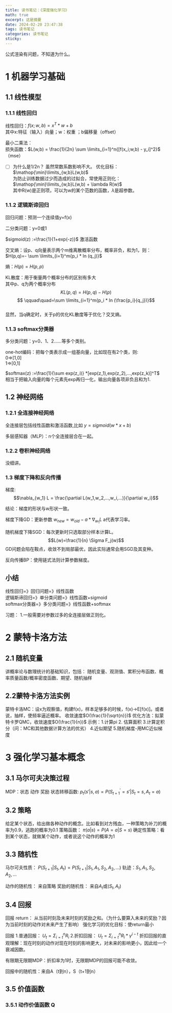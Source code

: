 ```yaml
---
title: 读书笔记：《深度强化学习》
math: true
excerpt: 这是摘要
date: 2024-02-20 23:47:38
tags: 读书笔记
categories: 读书笔记
sticky: 
---
```

公式渲染有问题，不知道为什么。

# 1 机器学习基础  
## 1.1 线性模型  
### 1.1.1 线性回归
线性回归：$f(x;w,b)=x^T * w +b$  
其中x:特征（输入）向量；w：权重 ；b偏移量（offset）  
  
最小二乘法：  
损失函数：$L(w,b) = \frac{1}{2n} \sum \limits_{i=1}^n{[f(x_i;w,b) - y_i]^2}$    （mse） 
- [ ] 为什么是1/2n？ 虽然常数系数影响不大。
优化目标： $\mathop{\min}\limits_{w,b}L(w,b)$  
为防止训练数据过少而造成的过拟合，常使用正则化：$\mathop{\min}\limits_{w,b}L(w,b) + \lambda R(w)$  
其中R(w)是正则项，可以为w的某个范数的函数，$\lambda$是超参数。

### 1.1.2 逻辑斯谛回归
回归问题：预测一个连续值y=f(x)  

二分类问题：y=0或1  

$sigmoid(z) :=\frac{1}{1+exp(-z)}$   激活函数

交叉熵：设p、q向量表示两个m维离散概率分布，概率非负，和为1，则：$H(p,q)=- \sum \limits_{i=1}^m{p_i * ln (q_j)}$  

熵：$H(p)=H(p,p)$  

KL散度：用于衡量两个概率分布的区别有多大   
其中p、q为两个概率分布
$$KL(p,q)= H(p,q)-H(p) $$ 
$$
\qquad\quad=\sum \limits_{i=1}^m{p_i * ln (\frac{p_i}{q_j})}$$  
显然，当q确定时，关于p的优化KL散度等于优化？交叉熵。

### 1.1.3 softmax分类器
多分类问题：y=0、1、2……等多个类别。  

one-hot编码：把每个类表示成一组基向量，比如现在有2个类，则:   
0=>[1,0]  
1=>[0,1]

$softmax(z) :=\frac{1}{\sum exp(z_i)} *[exp(z_1),exp(z_2),...,exp(z_k)]^T$  
相当于把输入向量的每个元素先exp再归一化，输出向量各项非负且和为1. 

## 1.2 神经网络  
### 1.2.1 全连接神经网络  
全连接层包括线性函数和激活函数,比如
$y=sigmoid(w*x+b)$

多层感知器（MLP）：n个全连接层合在一起。

### 1.2.2 卷积神经网络
没细讲。
### 1.3 梯度下降和反向传播
梯度: 
$$\nabla_{w_1} L = \frac{\partial L(w_1,w_2,...,w_i,...)}{\partial w_i}$$

结论：梯度的形状与w形状一致。

梯度下降GD：更新参数 $w_{new} = w_{old} - a * \nabla_{w_1} L$
a代表学习率。

随机梯度下降SGD：每次更新时只选取部分样本计算L。
$$L(w)=\frac{1}{n} \Sigma F_j(w)$$
GD问题会陷在鞍点，收敛不到局部最优，因此实际通常会用SGD及其变种。

反向传播BP：使用链式法则计算参数梯度。

## 小结
线性回归=》回归问题=》线性函数  
逻辑斯谛回归=》单分类问题=》线性函数+sigmoid  
softmax分类器=》多分类问题=》线性函数+softmax  

习题：
1.一般需要对参数过多的全连接层做正则化。

# 2 蒙特卡洛方法  
## 2.1 随机变量  
讲概率论与数理统计的基础知识，包括：
随机变量、观测值、累积分布函数、概率质量函数/概率密度函数、期望、随机抽样
## 2.2蒙特卡洛方法实例
蒙特卡洛MC：设x为观察值，构建f(x)，样本足够多的时候，f(x)->E[f(x)]。或者说，抽样，使频率逼近概率。
收敛速度$O(\frac{1}{\sqrt{n}})$
优化方法：拟蒙特卡罗QMC，收敛速度$O(\frac{1}{n})$
示例：1.计算pi 2. 估算面积 3.计算定积分（问：MC和其他数据计算方法的优劣） 4.近似期望 5.随机梯度-用MC近似梯度


# 3 强化学习基本概念

## 3.1 马尔可夫决策过程
MDP：状态 动作 奖励
状态转移函数:  $p_t(s'|s,a) = P(S_{t+1}^{'}=s'|S_t=s,A_t=a)$

## 3.2 策略
给定某个状态，给出做各种动作的概念。比如看到对方残血，一种策略为补刀的概率为0.9，逃跑的概率为0.1
策略函数： $\pi(a|s) = P(A=a|S=s)$
确定性策略：看到某个状态，就做某个动作，或者说这个动作的概率为1

## 3.3 随机性
马尔可夫性质： $P(S_{t+1}|S_t,A_t) = P (S_{t+1}|S_1,A_1,S_2,A_2,...)$
轨迹：$S_1,A_1,S_2,A_2,...$

动作的随机性： 来自策略
奖励的随机性： 来自$A_t$或$(S_t,A_t)$

## 3.4 回报
回报 return： 从当前时刻及未来时刻的奖励之和。（为什么要算入未来的奖励？因为当前时刻的动作对未来产生了影响）
强化学习的优化目标：使return最小

回报
1.普通回报： $U_t=\Sigma_{i=t}^{n} R_i$
2.折扣回报： $U_t=\Sigma_{i=t}^{n} R_i*\gamma^{i-t}$
折扣回报的直观理解：现在时刻的动作对现在时刻的影响更大，对未来的影响更小，因此给一个衰减因数。

有限期无限期MDP：折扣率为1时，无限期MDP的回报可能不收敛。

回报中的随机性：来自A（t到n），S（t+1到n）

## 3.5 价值函数

### 3.5.1 动作价值函数 Q
